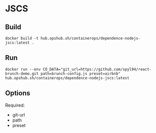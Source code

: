 # JSCS

## Build

```shell
docker build -t hub.opshub.sh/containerops/dependence-nodejs-jscs:latest .
```

## Run

```shell
docker run --env CO_DATA="git_url=https://github.com/spyl94/react-brunch-demo.git path=brunch-config.js preset=airbnb" hub.opshub.sh/containerops/dependence-nodejs-jscs:latest
```

## Options

Required:

- git-url
- path
- preset
